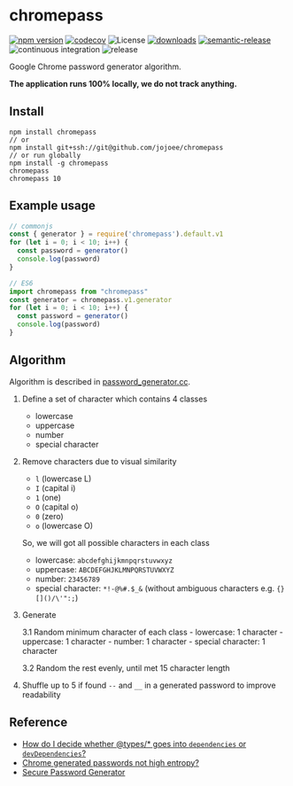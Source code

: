 # chromepass
[![npm version](https://img.shields.io/npm/v/chromepass.svg)](https://npmjs.org/package/chromepass)
[![codecov](https://codecov.io/gh/jojoee/chromepass/branch/master/graph/badge.svg)](https://codecov.io/gh/jojoee/chromepass)
![License](https://img.shields.io/npm/l/chromepass)
[![downloads](https://img.shields.io/npm/dt/chromepass.svg)](https://npmjs.org/package/chromepass)
[![semantic-release](https://img.shields.io/badge/%20%20%F0%9F%93%A6%F0%9F%9A%80-semantic--release-e10079.svg?style=flat-square)](https://github.com/semantic-release/semantic-release)
![continuous integration](https://github.com/jojoee/chromepass/workflows/continuous%20integration/badge.svg?branch=master)
![release](https://github.com/jojoee/chromepass/workflows/release/badge.svg?branch=master)

Google Chrome password generator algorithm.

**The application runs 100% locally, we do not track anything.**

## Install

```shell
npm install chromepass
// or
npm install git+ssh://git@github.com/jojoee/chromepass
// or run globally
npm install -g chromepass
chromepass
chromepass 10
```

## Example usage

```typescript
// commonjs
const { generator } = require('chromepass').default.v1
for (let i = 0; i < 10; i++) {
  const password = generator()
  console.log(password)
}

// ES6
import chromepass from "chromepass"
const generator = chromepass.v1.generator
for (let i = 0; i < 10; i++) {
  const password = generator()
  console.log(password)
}
```

## Algorithm
Algorithm is described in [password_generator.cc](https://github.com/chromium/chromium/blob/master/components/password_manager/core/browser/generation/password_generator.cc).

1. Define a set of character which contains 4 classes
    - lowercase
    - uppercase
    - number
    - special character

2. Remove characters due to visual similarity
    - `l` (lowercase L)
    - `I` (capital i)
    - `1` (one)
    - `O` (capital o)
    - `0` (zero)
    - `o` (lowercase O)

    So, we will got all possible characters in each class
    - lowercase: `abcdefghijkmnpqrstuvwxyz`
    - uppercase: `ABCDEFGHJKLMNPQRSTUVWXYZ`
    - number: `23456789`
    - special character: `*!-@%#.$_&` (without ambiguous characters e.g. `{}[]()/\'":;`)

3. Generate

    3.1 Random minimum character of each class
        - lowercase: 1 character
        - uppercase: 1 character
        - number: 1 character
        - special character: 1 character

    3.2 Random the rest evenly, until met 15 character length

4. Shuffle up to 5 if found `--` and `__` in a generated password to improve readability

## Reference
- [How do I decide whether @types/* goes into `dependencies` or `devDependencies`?](https://stackoverflow.com/questions/45176661/how-do-i-decide-whether-types-goes-into-dependencies-or-devdependencies)
- [Chrome generated passwords not high entropy?](https://security.stackexchange.com/questions/190796/chrome-generated-passwords-not-high-entropy)
- [Secure Password Generator](https://passwordsgenerator.net/)

